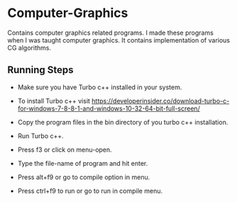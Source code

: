 # Computer-Graphics
Contains computer graphics related programs.
I made these programs when I was taught computer graphics.
It contains implementation of various CG algorithms.

## Running Steps

- Make sure you have Turbo c++ installed in your system.

- To install Turbo c++ visit https://developerinsider.co/download-turbo-c-for-windows-7-8-8-1-and-windows-10-32-64-bit-full-screen/

- Copy the program files in the bin directory of you turbo c++ installation.

- Run Turbo c++.

- Press f3 or click on menu-open.

- Type the file-name of program and hit enter.

- Press alt+f9 or go to compile option in menu.

- Press ctrl+f9 to run or go to run in compile menu.

